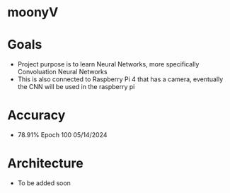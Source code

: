 # moonyV

# Goals 
- Project purpose is to learn Neural Networks, more specifically Convoluation Neural Networks 
- This is also connected to Raspberry Pi 4 that has a camera, eventually the CNN will be used in the raspberry pi 

# Accuracy 
- 78.91% Epoch 100 05/14/2024

# Architecture 
- To be added soon 


